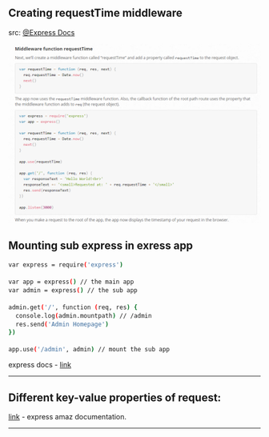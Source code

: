 ## Creating requestTime middleware

src: [@Express Docs](https://expressjs.com/en/guide/writing-middleware.html)

<img src=".imgs_typora/image-20200929120244400.png" alt="image-20200929120244400" style="zoom:67%;" />

## Mounting sub express in exress app

```bash
var express = require('express')

var app = express() // the main app
var admin = express() // the sub app

admin.get('/', function (req, res) {
  console.log(admin.mountpath) // /admin
  res.send('Admin Homepage')
})

app.use('/admin', admin) // mount the sub app
```

express docs - [link](https://expressjs.com/en/4x/api.html#req.body)

***

## Different key-value properties of request:

[link](https://expressjs.com/en/4x/api.html#req) - express amaz documentation.

***

